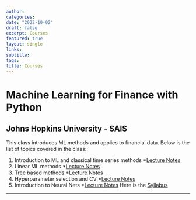 ```yaml
---
author:
categories:
date: "2022-10-02"
draft: false
excerpt: Courses
featured: true
layout: single
links:
subtitle:
tags:
title: Courses
---
```


# Machine Learning for Finance with Python
## Johns Hopkins University - SAIS

This class introduces ML methods and applies to financial data. Below is the list of topics covered in the class:
  1. Introduction to ML and classical time series methods
    *[Lecture Notes](https://www.yankikalfa.com/teaching/courses/lecture_1.pdf)
  2. Linear ML methods
    *[Lecture Notes](https://www.yankikalfa.com/teaching/courses/lecture_2.pdf)
  3. Tree based methods
    *[Lecture Notes](https://www.yankikalfa.com/teaching/courses/lecture_3.pdf)
  4. Hyperparameter selection and CV
    *[Lecture Notes](https://www.yankikalfa.com/teaching/courses/lecture_4.pdf)
  5. Introduction to Neural Nets
    *[Lecture Notes](https://www.yankikalfa.com/teaching/courses/lecture_5.pdf)
Here is the [Syllabus](https://www.yankikalfa.com/teaching/courses/syllabus_sais_mlfin.pdf)
---

